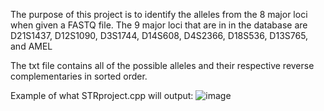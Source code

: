 The purpose of this project is to identify the alleles from the 8 major loci when given a FASTQ file. The 9 major loci that are in in the database are D21S1437, D12S1090, D3S1744, D14S608, D4S2366, D18S536, D13S765, and AMEL

The txt file contains all of the possible alleles and their respective reverse complementaries in sorted order. 

Example of what STRproject.cpp will output:
![image](https://github.com/paulchou03/STRproject/assets/128890621/5dbf337c-c4fc-425d-96a9-17c061363181)

